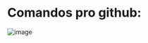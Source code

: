 <h1>Comandos pro github:</h1>

![image](https://github.com/user-attachments/assets/306f0a3f-686c-438b-866d-6de98277a039)
 
 
